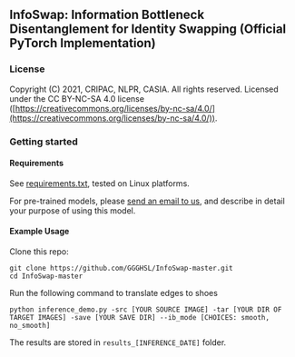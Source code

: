 ## InfoSwap: Information Bottleneck Disentanglement for Identity Swapping (Official PyTorch Implementation)

### License

Copyright (C) 2021, CRIPAC, NLPR, CASIA. All rights reserved. Licensed under the CC BY-NC-SA 4.0 license ([https://creativecommons.org/licenses/by-nc-sa/4.0/](https://creativecommons.org/licenses/by-nc-sa/4.0/)).

### Getting started

#### Requirements
See [requirements.txt](./requirements.txt), tested on Linux platforms. 

For pre-trained models, please [send an email to us](mailto:gege.gao@cripac.ia.ac.cn), and describe in detail your purpose of using this model.

#### Example Usage

Clone this repo: 

```shell script
git clone https://github.com/GGGHSL/InfoSwap-master.git
cd InfoSwap-master
```

Run the following command to translate edges to shoes
```shell script    
python inference_demo.py -src [YOUR SOURCE IMAGE] -tar [YOUR DIR OF TARGET IMAGES] -save [YOUR SAVE DIR] --ib_mode [CHOICES: smooth, no_smooth]
```
The results are stored in `results_[INFERENCE_DATE]` folder.

